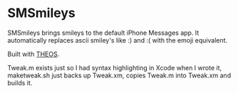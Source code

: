 SMSmileys
=========

SMSmileys brings smileys to the default iPhone Messages app. It automatically replaces ascii smiley's like :) and :( with the emoji equivalent. 

Built with [THEOS](http://iphonedevwiki.net/index.php/Theos).

Tweak.m exists just so I had syntax highlighting in Xcode when I wrote it, maketweak.sh just backs up Tweak.xm, copies Tweak.m into Tweak.xm and builds it.
